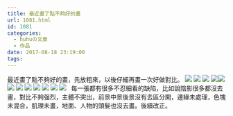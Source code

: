 ```yaml
---
title: 最近畫了點不夠好的畫
url: 1081.html
id: 1081
categories:
  - huhuの文章
  - 作品
date: 2017-08-18 23:19:00
tags:
---
```


最近畫了點不夠好的畫，先放粗來，以後仔細再畫一次好做對比。 ![](http://h2y.net.cn/wp-content/uploads/2017/08/2-1.jpg) ![](http://h2y.net.cn/wp-content/uploads/2017/08/3.jpg) ![](http://h2y.net.cn/wp-content/uploads/2017/08/1-4.jpg) ![](http://h2y.net.cn/wp-content/uploads/2017/08/1-3.jpg)![](http://h2y.net.cn/wp-content/uploads/2017/08/1-2.jpg)![](http://h2y.net.cn/wp-content/uploads/2017/08/1-1.jpg) ![](http://h2y.net.cn/wp-content/uploads/2017/08/1-11.jpg) ![](http://h2y.net.cn/wp-content/uploads/2017/08/4.jpg) ![](http://h2y.net.cn/wp-content/uploads/2017/08/5.jpg) ![](http://h2y.net.cn/wp-content/uploads/2017/08/1.jpg) ![](http://h2y.net.cn/wp-content/uploads/2017/08/1-5.jpg) ![](http://h2y.net.cn/wp-content/uploads/2017/08/1-2-1.jpg)   每一張都有很多不忍細看的缺陷，比如說陰影很多都沒去畫，對比不夠强烈，主體不突出，前景中景後景沒有去區分開，邊緣未處理，色塊未混合，肌理未畫，地面、人物的頭髮也沒去畫。後續改正。